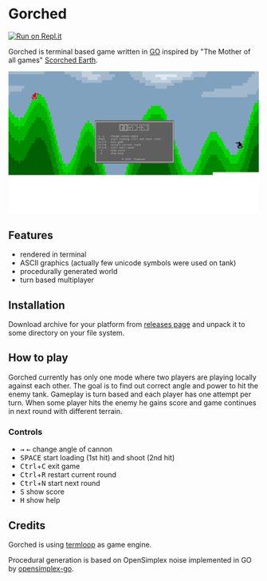 # Gorched

[![Run on Repl.it](https://repl.it/badge/github/zladovan/gorched)](https://repl.it/github/zladovan/gorched)

Gorched is terminal based game written in [GO](https://golang.org/) inspired by "The Mother of all games" [Scorched Earth](https://en.wikipedia.org/wiki/Scorched_Earth_(video_game)).

![showcase](showcase.gif "Showcase recorded from terminal output")

## Features

 - rendered in terminal
 - ASCII graphics (actually few unicode symbols were used on tank)
 - procedurally generated world
 - turn based multiplayer

## Installation

Download archive for your platform from [releases page](https://github.com/zladovan/gorched/releases/latest) and unpack it to some directory on your file system.


## How to play

Gorched currently has only one mode where two players are playing locally against each other. The goal is to find out correct angle and power to hit the enemy tank. Gameplay is turn based and each player has one attempt per turn. When some player hits the enemy he gains score and game continues in next round with different terrain.

### Controls

- <kbd>→</kbd> <kbd>←</kbd> change angle of cannon
- <kbd>SPACE</kbd> start loading (1st hit) and shoot (2nd hit)
- <kbd>Ctrl</kbd>+<kbd>C</kbd> exit game 
- <kbd>Ctrl</kbd>+<kbd>R</kbd> restart current round
- <kbd>Ctrl</kbd>+<kbd>N</kbd> start next round
- <kbd>S</kbd> show score
- <kbd>H</kbd> show help 

## Credits

Gorched is using [termloop](https://github.com/JoelOtter/termloop) as game engine.

Procedural generation is based on OpenSimplex noise implemented in GO by [opensimplex-go](https://github.com/ojrac/opensimplex-go]).
